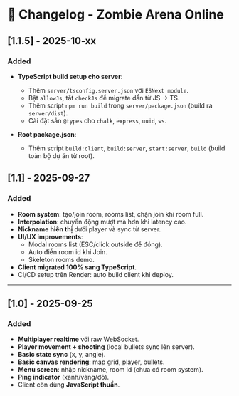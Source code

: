 # 📜 Changelog - Zombie Arena Online

## [1.1.5] - 2025-10-xx
### Added
- **TypeScript build setup cho server**:
  - Thêm `server/tsconfig.server.json` với `ESNext module`.
  - Bật `allowJs`, tắt `checkJs` để migrate dần từ JS → TS.
  - Thêm script `npm run build` trong `server/package.json` (build ra `server/dist`).
  - Cài đặt sẵn `@types` cho `chalk`, `express`, `uuid`, `ws`.

- **Root package.json**:
  - Thêm script `build:client`, `build:server`, `start:server`, `build` (build toàn bộ dự án từ root).

## [1.1] - 2025-09-27
### Added
- **Room system**: tạo/join room, rooms list, chặn join khi room full.
- **Interpolation**: chuyển động mượt mà hơn khi latency cao.
- **Nickname hiển thị** dưới player và sync từ server.
- **UI/UX improvements**:
  - Modal rooms list (ESC/click outside để đóng).
  - Auto điền room id khi Join.
  - Skeleton rooms demo.
- **Client migrated 100% sang TypeScript**.
- CI/CD setup trên Render: auto build client khi deploy.

---

## [1.0] - 2025-09-25
### Added
- **Multiplayer realtime** với raw WebSocket.
- **Player movement + shooting** (local bullets sync lên server).
- **Basic state sync** (x, y, angle).
- **Basic canvas rendering**: map grid, player, bullets.
- **Menu screen**: nhập nickname, room id (chưa có room system).
- **Ping indicator** (xanh/vàng/đỏ).
- Client còn dùng **JavaScript thuần**.